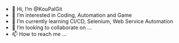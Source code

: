 - 👋 Hi, I’m @KouPalGit
- 👀 I’m interested in Coding, Automation and Game
- 🌱 I’m currently learning CI/CD, Selenium, Web Service Automation
- 💞️ I’m looking to collaborate on ...
- 📫 How to reach me ...

<!---
KouPalGit/KouPalGit is a ✨ special ✨ repository because its `README.md` (this file) appears on your GitHub profile.
You can click the Preview link to take a look at your changes.
--->
